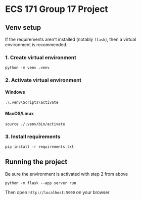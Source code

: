 # ECS 171 Group 17 Project

## Venv setup

If the requirements aren't installed (notably `flask`), then a virtual environment is recommended.

### 1. Create virtual environment

`python -m venv .venv`

### 2. Activate virtual environment

#### Windows

`.\.venv\Scripts\activate`

#### MacOS/Linux

`source ./.venv/bin/activate`

### 3. Install requirements

`pip install -r requirements.txt`

## Running the project

Be sure the environment is activated with step 2 from above

`python -m flask --app server run`

Then open `http://localhost:5000` on your browser